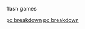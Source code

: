 flash games

<a href="https://andryrc24.github.io/flash-bypass-test.github.io/flash%20games/pc_breakdown.swf">pc breakdown</a>      <a href="https://andryrc24.github.io/flash-bypass-test.github.io/flash%20games/windows_rg.swf">pc breakdown</a>
